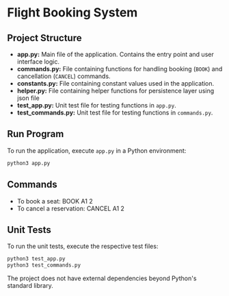 # Flight Booking System

## Project Structure

- **app.py:** Main file of the application. Contains the entry point and user interface logic.
- **commands.py:** File containing functions for handling booking (`BOOK`) and cancellation (`CANCEL`) commands.
- **constants.py:** File containing constant values used in the application.
- **helper.py:** File containing helper functions for persistence layer using json file
- **test_app.py:** Unit test file for testing functions in `app.py`.
- **test_commands.py:** Unit test file for testing functions in `commands.py`.

## Run Program

To run the application, execute `app.py` in a Python environment:

```bash
python3 app.py
```

## Commands
- To book a seat: BOOK A1 2
- To cancel a reservation: CANCEL A1 2


## Unit Tests
To run the unit tests, execute the respective test files:

```bash
python3 test_app.py
python3 test_commands.py
```

The project does not have external dependencies beyond Python's standard library.
